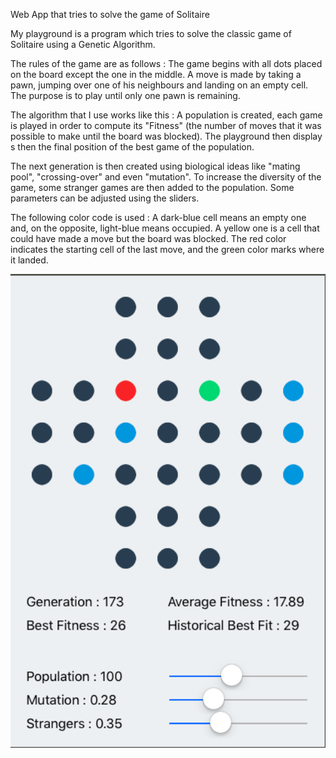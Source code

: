 Web App that tries to solve the game of Solitaire

My playground is a program which tries to solve the classic game of Solitaire using a Genetic Algorithm.

The rules of the game are as follows : The game begins with all dots placed on the board except the one in the middle. A move is made by taking a pawn, jumping over one of his neighbours and landing on an empty cell. The purpose is to play until only one pawn is remaining.

The algorithm that I use works like this : A population is created, each game is played in order to compute its "Fitness" (the number of moves that it was possible to make until the board was blocked). The playground then display s then the final position of the best game of the population.

The next generation is then created using biological ideas like "mating pool", "crossing-over" and even "mutation". To increase the diversity of the game, some stranger games are then added to the population. Some parameters can be adjusted using the sliders.

The following color code is used : A dark-blue cell means an empty one and, on the opposite, light-blue means occupied. A yellow one is a cell that could have made a move but the board was blocked. The red color indicates the starting cell of the last move, and the green color marks where it landed.


<img src="https://github.com/ArnaudPannatier/Solitaire-Playground/blob/master/img/capture.png" width="900">
